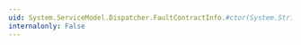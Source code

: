 ```yaml
---
uid: System.ServiceModel.Dispatcher.FaultContractInfo.#ctor(System.String,System.Type)
internalonly: False
---
```

